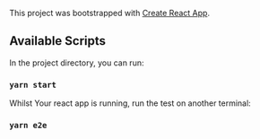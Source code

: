 This project was bootstrapped with [Create React App](https://github.com/facebook/create-react-app).

## Available Scripts

In the project directory, you can run:

### `yarn start`

Whilst Your react app is running, run the test on another terminal:

### `yarn e2e`